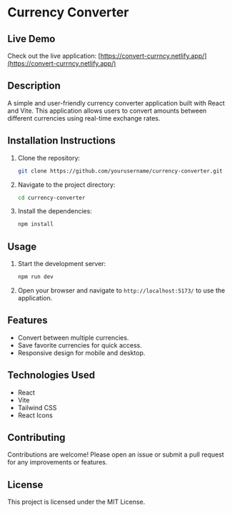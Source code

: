 # Currency Converter

## Live Demo
Check out the live application: [https://convert-currncy.netlify.app/](https://convert-currncy.netlify.app/)

## Description
A simple and user-friendly currency converter application built with React and Vite. This application allows users to convert amounts between different currencies using real-time exchange rates.

## Installation Instructions
1. Clone the repository:
   ```bash
   git clone https://github.com/yourusername/currency-converter.git
   ```
2. Navigate to the project directory:
   ```bash
   cd currency-converter
   ```
3. Install the dependencies:
   ```bash
   npm install
   ```

## Usage
1. Start the development server:
   ```bash
   npm run dev
   ```
2. Open your browser and navigate to `http://localhost:5173/` to use the application.

## Features
- Convert between multiple currencies.
- Save favorite currencies for quick access.
- Responsive design for mobile and desktop.

## Technologies Used
- React
- Vite
- Tailwind CSS
- React Icons

## Contributing
Contributions are welcome! Please open an issue or submit a pull request for any improvements or features.

## License
This project is licensed under the MIT License.

